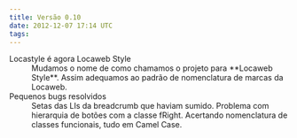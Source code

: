 ```yaml
---
title: Versão 0.10
date: 2012-12-07 17:14 UTC
tags:
---
```


<dl>
<dt>Locastyle é agora Locaweb Style</dt>
<dd>Mudamos o nome de como chamamos o projeto para **Locaweb Style**. Assim adequamos ao padrão de nomenclatura de marcas da Locaweb.</dd>

<dt>Pequenos bugs resolvidos</dt>
<dd>Setas das LIs da breadcrumb que haviam sumido. Problema com hierarquia de botões com a classe fRight. Acertando nomenclatura de classes funcionais, tudo em Camel Case.</dd>

</dl>
